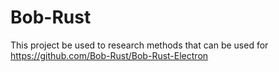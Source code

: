 # Bob-Rust

This project be used to research methods that can be used for
https://github.com/Bob-Rust/Bob-Rust-Electron